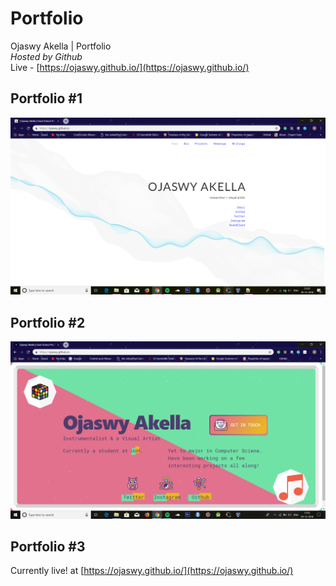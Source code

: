 # Portfolio
Ojaswy Akella | Portfolio  
*Hosted by Github*  
Live  - [https://ojaswy.github.io/](https://ojaswy.github.io/)
   
## Portfolio #1 
 
![](https://github.com/Ojaswy/Ojaswy.github.io/blob/master/website1/portfolio1.PNG)

## Portfolio #2

![](https://github.com/Ojaswy/Ojaswy.github.io/blob/master/website2/portfolio2.PNG)

## Portfolio #3

Currently live! at  [https://ojaswy.github.io/](https://ojaswy.github.io/)

 
